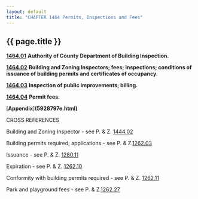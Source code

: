 ```yaml
---
layout: default 
title: "CHAPTER 1464 Permits, Inspections and Fees"
---
```


{{ page.title }}
----------------

[**1464.01**](58e39eb5.html) **Authority of County Department of Building
Inspection.** 

[**1464.02**](58e9d3cb.html) **Building and Zoning
Inspectors; fees; inspections; conditions of issuance of building
permits and certificates of occupancy.**

[**1464.03**](59044f8e.html) **Inspection of public improvements;
billing.** 

[**1464.04**](590733b4.html) **Permit fees.**

[**Appendix**]**(5928797e.html)**

CROSS REFERENCES

Building and Zoning Inspector - see P. & Z. [1444.02](4d24dd4b.html)

Building permits required; applications - see P. &
Z.[1262.03](4d272a92.html)

Issuance - see P. & Z. [1280.11](4d372970.html)

Expiration - see P. & Z. [1262.10](4d46e645.html)

Conformity with building permits required - see P. & Z.
[1262.11](4d4a6a61.html)

Park and playground fees - see P. & Z.[1262.27](4d9758ea.html)
